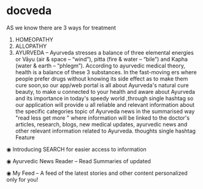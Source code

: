 # docveda
AS we know there are 3 ways for treatment
1. HOMEOPATHY 
2. ALLOPATHY 
3. AYURVEDA – Ayurveda stresses a balance of three elemental energies or Vāyu  (air & space – “wind”), pitta (fire & water – “bile”) and Kapha (water & earth – “phlegm”). According to ayurvedic medical theory,  health is a balance of these 3 substances. In the fast-moving ers    where people prefer drugs  without knowing its side effect as to make them cure soon,so our app/web portal is all about Ayurveda's natural cure beauty,  to make u connected to your health and aware about Ayurveda and its importance in today's speedy world  ,through single hashtag so  
our application will provide u all reliable and relevant information about the specific categories topic of Ayurveda news  in the summarised way "read less get more "
where information will be linked to the doctor's articles, research, blogs, new medical updates, ayurvedic news and other relevant information related to Ayurveda. thoughts single hashtag
Feature

◉ Introducing SEARCH for easier access to information

◉ Ayurvedic News Reader – Read Summaries of updated

◉ My Feed – A feed of the latest stories and other content personalized only for you!
